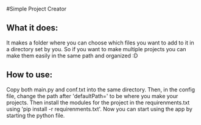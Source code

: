 #Simple Project Creator


## What it does:

It makes a folder where you can choose which files you want to add to it in a directory set by you. So if you want to make multiple projects you can make them easily in the same path and organized :D

## How to use:
  
Copy both main.py and conf.txt into the same directory. Then, in the config file, change the path after 'defaultPath=' to be where you make your projects. 
Then install the modules for the project in the requirenments.txt using 'pip install -r requirenments.txt'. Now you can start using the app by starting the python file.
  
